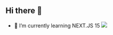 ## Hi there 👋

<!--
**AJBrinas/AJBrinas** is a ✨ _special_ ✨ repository because its `README.md` (this file) appears on your GitHub profile.

Here are some ideas to get you started:

- 🔭 I’m currently working on ...
- 🌱 I’m currently learning ...
- 👯 I’m looking to collaborate on ...
- 🤔 I’m looking for help with ...
- 💬 Ask me about ...
- 📫 How to reach me: ...
- 😄 Pronouns: ...
- ⚡ Fun fact: ...
-->
- 🌱 I’m currently learning NEXT.JS 15
<a href="https://www.buymeacoffee.com/drewbrinash"><img src="https://img.buymeacoffee.com/button-api/?text=Buy me a coffee&emoji=☕&slug=drewbrinash&button_colour=5F7FFF&font_colour=ffffff&font_family=Cookie&outline_colour=000000&coffee_colour=FFDD00" /></a>
